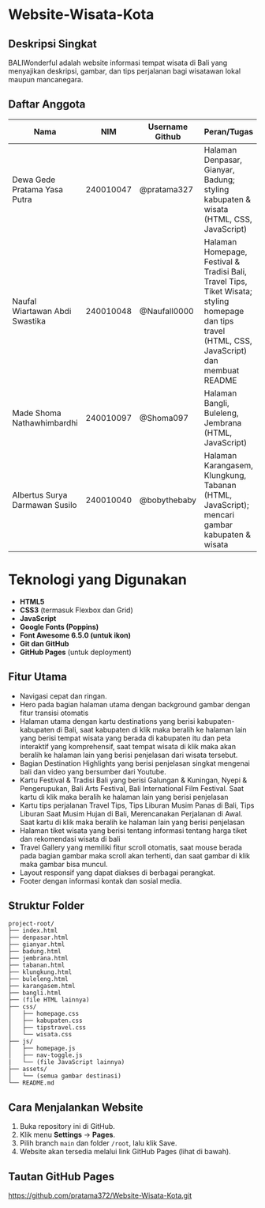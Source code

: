 # Website-Wisata-Kota

## Deskripsi Singkat
BALIWonderful adalah website informasi tempat wisata di Bali yang menyajikan deskripsi, gambar, dan tips perjalanan bagi wisatawan lokal maupun mancanegara.

## Daftar Anggota

| Nama                              | NIM        | Username Github     | Peran/Tugas                                                                                 |
|-----------------------------------|------------|----------------------|---------------------------------------------------------------------------------------------|
| Dewa Gede Pratama Yasa Putra     | 240010047  | @pratama327          | Halaman Denpasar, Gianyar, Badung; styling kabupaten & wisata (HTML, CSS, JavaScript)       |
| Naufal Wiartawan Abdi Swastika   | 240010048  | @Naufall0000         | Halaman Homepage, Festival & Tradisi Bali, Travel Tips, Tiket Wisata; styling homepage dan tips travel (HTML, CSS, JavaScript) dan membuat README |
| Made Shoma Nathawhimbardhi       | 240010097  | @Shoma097            | Halaman Bangli, Buleleng, Jembrana (HTML, JavaScript)                                     |
| Albertus Surya Darmawan Susilo   | 240010040  | @bobythebaby         | Halaman Karangasem, Klungkung, Tabanan (HTML, JavaScript); mencari gambar kabupaten & wisata  |


# Teknologi yang Digunakan
- **HTML5**
- **CSS3** (termasuk Flexbox dan Grid)
- **JavaScript**
- **Google Fonts (Poppins)**
- **Font Awesome 6.5.0 (untuk ikon)**
- **Git dan GitHub**
- **GitHub Pages** (untuk deployment)

## Fitur Utama
- Navigasi cepat dan ringan.
- Hero pada bagian halaman utama dengan background gambar dengan fitur transisi otomatis
- Halaman utama dengan kartu destinations yang berisi kabupaten-kabupaten di Bali, saat kabupaten di klik maka beralih ke halaman lain yang berisi tempat wisata yang berada di kabupaten itu dan peta interaktif yang komprehensif, saat tempat wisata di klik maka akan    beralih ke halaman lain yang berisi penjelasan dari wisata tersebut.
- Bagian Destination Highlights yang berisi penjelasan singkat mengenai bali dan video yang bersumber dari Youtube.
- Kartu Festival & Tradisi Bali yang berisi Galungan & Kuningan, Nyepi & Pengerupukan, Bali Arts Festival, Bali International Film Festival. Saat kartu di klik maka beralih ke halaman lain yang berisi penjelasan
- Kartu tips perjalanan Travel Tips, Tips Liburan Musim Panas di Bali, Tips Liburan Saat Musim Hujan   di Bali, Merencanakan Perjalanan di Awal. Saat kartu di klik maka beralih ke halaman lain yang berisi penjelasan
- Halaman tiket wisata yang berisi tentang informasi tentang harga tiket dan rekomendasi wisata di bali
- Travel Gallery yang memiliki fitur scroll otomatis, saat mouse berada pada bagian gambar maka scroll akan terhenti, dan saat gambar di klik maka gambar bisa muncul.
- Layout responsif yang dapat diakses di berbagai perangkat.
- Footer dengan informasi kontak dan sosial media.

## Struktur Folder

```plaintext
project-root/
├── index.html
├── denpasar.html
├── gianyar.html
├── badung.html
├── jembrana.html
├── tabanan.html
├── klungkung.html
├── buleleng.html
├── karangasem.html
├── bangli.html
├── (file HTML lainnya)
├── css/
│   ├── homepage.css
│   ├── kabupaten.css
│   ├── tipstravel.css
│   └── wisata.css
├── js/
│   ├── homepage.js
│   ├── nav-toggle.js
|   └── (file JavaScript lainnya)
├── assets/
│   └── (semua gambar destinasi)
└── README.md
```

## Cara Menjalankan Website
1. Buka repository ini di GitHub.
2. Klik menu **Settings** → **Pages**.
3. Pilih branch `main` dan folder `/root`, lalu klik Save.
4. Website akan tersedia melalui link GitHub Pages (lihat di bawah).

## Tautan GitHub Pages
https://github.com/pratama372/Website-Wisata-Kota.git
